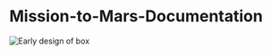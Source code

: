 # Mission-to-Mars-Documentation

![Early design of box](https://kingsport.instructure.com/groups/3733/files/1475091/preview)
